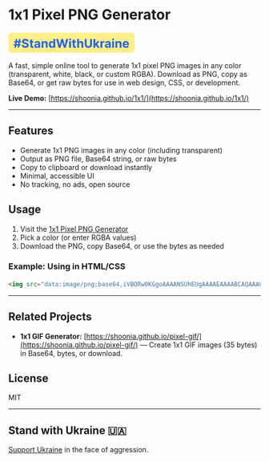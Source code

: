 # 1x1 Pixel PNG Generator

[![Stand with Ukraine](https://raw.githubusercontent.com/vshymanskyy/StandWithUkraine/main/badges/StandWithUkraine.svg)](https://stand-with-ukraine.pp.ua/)

A fast, simple online tool to generate 1x1 pixel PNG images in any color (transparent, white, black, or custom RGBA). Download as PNG, copy as Base64, or get raw bytes for use in web design, CSS, or development.

**Live Demo:** [https://shoonia.github.io/1x1/](https://shoonia.github.io/1x1/)

---

## Features
- Generate 1x1 PNG images in any color (including transparent)
- Output as PNG file, Base64 string, or raw bytes
- Copy to clipboard or download instantly
- Minimal, accessible UI
- No tracking, no ads, open source

## Usage
1. Visit the [1x1 Pixel PNG Generator](https://shoonia.github.io/1x1/)
2. Pick a color (or enter RGBA values)
3. Download the PNG, copy Base64, or use the bytes as needed

### Example: Using in HTML/CSS
```html
<img src="data:image/png;base64,iVBORw0KGgoAAAANSUhEUgAAAAEAAAABCAQAAAC1HAwCAAAAC0lEQVR4nGNgYAAAAAMAAWgmWQ0AAAAASUVORK5CYII=" alt="1x1 transparent PNG">
```

---

## Related Projects
- **1x1 GIF Generator:** [https://shoonia.github.io/pixel-gif/](https://shoonia.github.io/pixel-gif/) — Create 1x1 GIF images (35 bytes) in Base64, bytes, or download.

## License
MIT

---

## Stand with Ukraine 🇺🇦
[Support Ukraine](https://stand-with-ukraine.pp.ua/) in the face of aggression.
